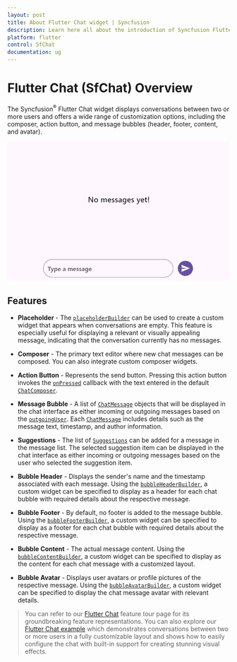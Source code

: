 ```yaml
---
layout: post
title: About Flutter Chat widget | Syncfusion 
description: Learn here all about the introduction of Syncfusion Flutter Chat (SfChat) widget, its features, and more.
platform: flutter
control: SfChat
documentation: ug
---
```


# Flutter Chat (SfChat) Overview

The Syncfusion<sup>&reg;</sup> Flutter Chat widget displays conversations between two or more users and offers a wide range of customization options, including the composer, action button, and message bubbles (header, footer, content, and avatar).

![Chat overview](images/overview/chat-overview.gif)

## Features

* **Placeholder** - The [`placeholderBuilder`](https://pub.dev/documentation/syncfusion_flutter_chat/latest/chat/SfChat/placeholderBuilder.html) can be used to create a custom widget that appears when conversations are empty. This feature is especially useful for displaying a relevant or visually appealing message, indicating that the conversation currently has no messages.

* **Composer** - The primary text editor where new chat messages can be composed. You can also integrate custom composer widgets.

* **Action Button** - Represents the send button. Pressing this action button invokes the [`onPressed`](https://pub.dev/documentation/syncfusion_flutter_chat/latest/chat/ChatActionButton/onPressed.html) callback with the text entered in the default [`ChatComposer`](https://pub.dev/documentation/syncfusion_flutter_chat/latest/chat/ChatComposer-class.html).

* **Message Bubble** -  A list of [`ChatMessage`](https://pub.dev/documentation/syncfusion_flutter_chat/latest/chat/ChatMessage-class.html) objects that will be displayed in the chat interface as either incoming or outgoing messages based on the [`outgoingUser`](https://pub.dev/documentation/syncfusion_flutter_chat/latest/chat/SfChat/outgoingUser.html). Each [`ChatMessage`](https://pub.dev/documentation/syncfusion_flutter_chat/latest/chat/ChatMessage-class.html) includes details such as the message text, timestamp, and author information.

* **Suggestions** - The list of [`Suggestions`](https://pub.dev/documentation/syncfusion_flutter_chat/28.1.33-beta/chat/ChatMessage/suggestions.html) can be added for a message in the message list. The selected suggestion item can be displayed in the chat interface as either incoming or outgoing messages based on the user who selected the suggestion item.

* **Bubble Header** - Displays the sender's name and the timestamp associated with each message. Using the [`bubbleHeaderBuilder`](https://pub.dev/documentation/syncfusion_flutter_chat/latest/chat/SfChat/bubbleHeaderBuilder.html), a custom widget can be specified to display as a header for each chat bubble with required details about the respective message.

* **Bubble Footer** - By default, no footer is added to the message bubble. Using the [`bubbleFooterBuilder`](https://pub.dev/documentation/syncfusion_flutter_chat/latest/chat/SfChat/bubbleFooterBuilder.html), a custom widget can be specified to display as a footer for each chat bubble with required details about the respective message.

* **Bubble Content** - The actual message content. Using the [`bubbleContentBuilder`](https://pub.dev/documentation/syncfusion_flutter_chat/latest/chat/SfChat/bubbleContentBuilder.html), a custom widget can be specified to display as the content for each chat message with a customized layout.

* **Bubble Avatar** - Displays user avatars or profile pictures of the respective message. Using the [`bubbleAvatarBuilder`](https://pub.dev/documentation/syncfusion_flutter_chat/latest/chat/SfChat/bubbleAvatarBuilder.html), a custom widget can be specified to display the chat message avatar with relevant details.

>You can refer to our [Flutter Chat](https://www.syncfusion.com/flutter-widgets/flutter-chat) feature tour page for its groundbreaking feature representations. You can also explore our [Flutter Chat example](https://flutter.syncfusion.com/#/chat/getting-started) which demonstrates conversations between two or more users in a fully customizable layout and shows how to easily configure the chat with built-in support for creating stunning visual effects.